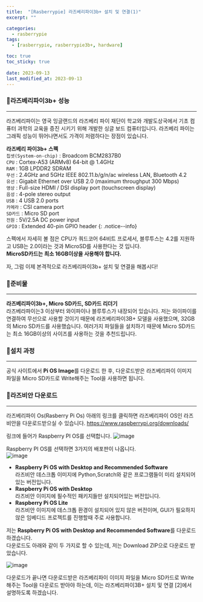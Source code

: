 ```yaml
---
title:  "[Rasberrypie] 라즈베리파이3b+ 설치 및 연결(1)"
excerpt: ""

categories:
  - rasberrypie
tags:
  - [rasberrypie, rasberrypie3b+, hardware]

toc: true
toc_sticky: true
 
date: 2023-09-13
last_modified_at: 2023-09-13
---
```


### 📜라즈베리파이3b+ 성능
-----
라즈베리파이는 영국 잉글랜드의 라즈베리 파이 재단이 학교와 개발도상국에서 기초 컴퓨터 과학의 교육을 증진 시키기 위해 개발한 싱글 보드 컴퓨터입니다.
라즈베리 파이는 그래픽 성능이 뛰어나면서도 가격이 저렴하다는 장점이 있습니다.

**라즈베리 파이3b+ 스펙**  
`칩셋(System-on-chip)` :  Broadcom BCM2837B0  
`CPU` : Cortex-A53 (ARMv8) 64-bit @ 1.4GHz  
`RAM` : 1GB LPDDR2 SDRAM  
`무선` : 2.4GHz and 5GHz IEEE 802.11.b/g/n/ac wireless LAN, Bluetooth 4.2  
`유선` : Gigabit Ethernet over USB 2.0 (maximum throughput 300 Mbps)  
`영상` : Full-size HDMI / DSI display port (touchscreen display)  
`음성` : 4-pole stereo output  
`USB` : 4 USB 2.0 ports  
`카메라` : CSI camera port  
`SD카드` :  Micro SD port  
`전원` : 5V/2.5A DC power input  
`GPIO` : Extended 40-pin GPIO header 
{: .notice--info} 
  

스펙에서 자세히 볼 점은 CPU가 쿼드코어 64비트 프로세서, 블루투스는 4.2를 지원하고 USB는 2.0이라는 것과 MicroSD를 사용한다는 것 입니다.  
**MicroSD카드는 최소 16GB이상을 사용해야 합니다.**

자, 그럼 이제 본격적으로 라즈베리파이3b+ 설치 및 연결을 해봅시다!
  
  
  
### 📜준비물
-----
**라즈베리파이3b+, Micro SD카드, SD카드 리더기**  
라즈베라파이는3 이상부터 와이파이나 블루투스가 내장되어 있습니다. 저는 와이파이를 연결하여 무선으로 사용할 것이기 때문에 라즈베리파이3B+ 모델을 사용했으며, 32GB의 Micro SD카드를 사용했습니다.
여러가지 파일들을 설치하기 때문에 Micro SD카드는 최소 16GB이상의 사이즈를 사용하는 것을 추천드립니다.
  
### 📜설치 과정
-----
공식 사이트에서 **Pi OS Image**를 다운로드 한 후, 다운로드받은 라즈베리파이 이미지 파일을 Micro SD카드로 Write해주는 Tool을 사용하면 됩니다.

### 📜라즈비안 다운로드
-----
라즈베리파이 Os(Rasberry Pi Os)
아래의 링크를 클릭하면 라즈베리파이 OS인 라즈비안을 다운로드받으실 수 있습니다.
<https://www.raspberrypi.org/downloads/>  

링크에 들어가 Raspberry PI OS를 선택합니다. 
![image](https://user-images.githubusercontent.com/59803206/89980544-10f27700-dcad-11ea-8957-284e1d8b5fef.png)    

Raspberry PI OS를 선택하면 3가지의 배포판이 나옵니다.  
![image](https://user-images.githubusercontent.com/59803206/89980820-99711780-dcad-11ea-90ce-d98b1355a3ce.png)    

* **Raspberry Pi OS with Desktop and Recommended Software**  
라즈비안 데스크톱 이미지에 Python,Scratch와 같은 프로그램들이 미리 설치되어있는 버전입니다.  
* **Raspberry Pi OS with Desktop**  
라즈비안 이미지에 필수적인 패키지들만 설치되어있는 버전입니다.    
* **Raspberry Pi OS Lite**  
라즈비안 이미지에 데스크톱 환경이 설치되어 있지 않은 버전이며, GUI가 필요하지 않은 임베디드 프로젝트를 진행할때 주로 사용합니다.    


저는 **Raspberry Pi OS with Desktop and Recommended Software**를 다운로드하겠습니다.  
다운로드도 아래와 같이 두 가지로 할 수 있는데, 저는 Download ZIP으로 다운로드 받았습니다.    

![image](https://user-images.githubusercontent.com/59803206/89981291-97f41f00-dcae-11ea-876e-f43677fa1d67.png)      

다운로드가 끝나면 다운로드받은 라즈베리파이 이미지 파일을 Micro SD카드로 Write해주는 Tool을 다운로드 받아야 하는데, 이는 라즈베리파이3B+ 설치 및 연결 [2]에서 설명하도록 하겠습니다.  
